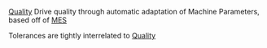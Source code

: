 [Quality](Connectivity) Drive quality through automatic adaptation of Machine Parameters, based off of [MES](Art3mis)

Tolerances are tightly interrelated to [Quality](Quality)

